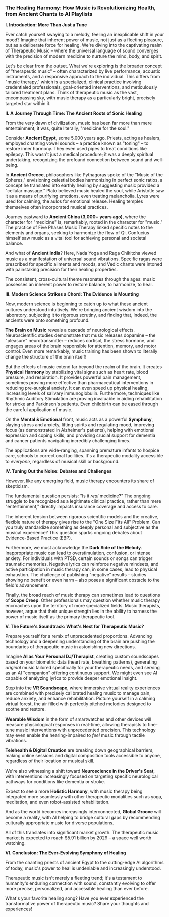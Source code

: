 

### The Healing Harmony: How Music is Revolutionizing Health, from Ancient Chants to AI Playlists

**I. Introduction: More Than Just a Tune**

Ever catch yourself swaying to a melody, feeling an inexplicable shift in your mood? Imagine that inherent power of music, not just as a fleeting pleasure, but as a deliberate force for healing. We're diving into the captivating realm of Therapeutic Music – where the universal language of sound converges with the precision of modern medicine to nurture the mind, body, and spirit.

Let's be clear from the outset. What we're exploring is the broader concept of "therapeutic music" – often characterized by live performance, acoustic instruments, and a responsive approach to the individual. This differs from "music therapy," which is a specialized, clinical practice involving credentialed professionals, goal-oriented interventions, and meticulously tailored treatment plans. Think of therapeutic music as the vast, encompassing sky, with music therapy as a particularly bright, precisely targeted star within it.

**II. A Journey Through Time: The Ancient Roots of Sonic Healing**

From the very dawn of civilization, music has been far more than mere entertainment; it was, quite literally, "medicine for the soul."

Consider **Ancient Egypt**, some 5,000 years ago. Priests, acting as healers, employed chanting vowel sounds – a practice known as "toning" – to restore inner harmony. They even used pipes to treat conditions like epilepsy. This wasn't just a medical procedure; it was a deeply spiritual undertaking, recognizing the profound connection between sound and well-being.

In **Ancient Greece**, philosophers like Pythagoras spoke of the "Music of the Spheres," envisioning celestial bodies harmonizing in perfect sonic ratios, a concept he translated into earthly healing by suggesting music provided a "cellular massage." Plato believed music healed the soul, while Aristotle saw it as a means of purifying emotions, even treating melancholia. Lyres were used for calming, the aulos for emotional release. Healing temples themselves often incorporated musical practices.

Journey eastward to **Ancient China (3,000+ years ago)**, where the character for "medicine" is, remarkably, rooted in the character for "music." The practice of Five Phases Music Therapy linked specific notes to the elements and organs, seeking to harmonize the flow of Qi. Confucius himself saw music as a vital tool for achieving personal and societal balance.

And what of **Ancient India**? Here, Nada Yoga and Raga Chikitcha viewed music as a manifestation of universal sound vibrations. Specific ragas were prescribed for specific ailments and moods, and Vedic chants were intoned with painstaking precision for their healing properties.

The consistent, cross-cultural theme resonates through the ages: music possesses an inherent power to restore balance, to harmonize, to heal.

**III. Modern Science Strikes a Chord: The Evidence is Mounting**

Now, modern science is beginning to catch up to what these ancient cultures understood intuitively. We're bringing ancient wisdom into the laboratory, subjecting it to rigorous scrutiny, and finding that, indeed, the ancients were onto something profound.

**The Brain on Music** reveals a cascade of neurological effects. Neuroscientific studies demonstrate that music releases dopamine – the "pleasure" neurotransmitter – reduces cortisol, the stress hormone, and engages areas of the brain responsible for attention, memory, and motor control. Even more remarkably, music training has been shown to literally change the structure of the brain itself\!

But the effects of music extend far beyond the realm of the brain. It creates **Physical Harmony** by stabilizing vital signs such as heart rate, blood pressure, and respiration. It provides powerful pain management, sometimes proving more effective than pharmaceutical interventions in reducing pre-surgical anxiety. It can even speed up physical healing, increasing levels of salivary immunoglobulin. Furthermore, techniques like Rhythmic Auditory Stimulation are proving invaluable in aiding rehabilitation for stroke and Parkinson's patients. Even childbirth can be eased through the careful application of music.

On the **Mental & Emotional** front, music acts as a powerful **Symphony**, slaying stress and anxiety, lifting spirits and regulating mood, improving focus (as demonstrated in Alzheimer's patients), helping with emotional expression and coping skills, and providing crucial support for dementia and cancer patients navigating incredibly challenging times.

The applications are wide-ranging, spanning premature infants to hospice care, schools to correctional facilities. It's a therapeutic modality accessible to *everyone*, regardless of musical skill or background.

**IV. Tuning Out the Noise: Debates and Challenges**

However, like any emerging field, music therapy encounters its share of skepticism.

The fundamental question persists: "Is it *real* medicine?" The ongoing struggle to be recognized as a legitimate clinical practice, rather than mere "entertainment," directly impacts insurance coverage and access to care.

The inherent tension between rigorous scientific models and the creative, flexible nature of therapy gives rise to the "One Size Fits All" Problem. Can you truly standardize something as deeply personal and subjective as the musical experience? This question sparks ongoing debates about Evidence-Based Practice (EBP).

Furthermore, we must acknowledge the **Dark Side of the Melody**. Inappropriate music can lead to overstimulation, confusion, or intense anxiety. For individuals with PTSD, certain sounds or songs can trigger traumatic memories. Negative lyrics can reinforce negative mindsets, and active participation in music therapy can, in some cases, lead to physical exhaustion. The challenge of publishing "negative" results – studies showing no benefit or even harm – also poses a significant obstacle to the field's advancement.

Finally, the broad reach of music therapy can sometimes lead to questions of **Scope Creep**. Other professionals may question whether music therapy encroaches upon the territory of more specialized fields. Music therapists, however, argue that their unique strength lies in the ability to harness the power of music itself as the primary therapeutic tool.

**V. The Future's Soundtrack: What's Next for Therapeutic Music?**

Prepare yourself for a remix of unprecedented proportions. Advancing technology and a deepening understanding of the brain are pushing the boundaries of therapeutic music in astonishing new directions.

Imagine **AI as Your Personal DJ/Therapist**, creating custom soundscapes based on your biometric data (heart rate, breathing patterns), generating *original* music tailored specifically for your therapeutic needs, and serving as an AI "companion" offering continuous support. We might even see AI capable of analyzing lyrics to provide deeper emotional insight.

Step into the **VR Soundscape**, where immersive virtual reality experiences are combined with precisely calibrated healing music to manage pain, reduce anxiety, and enhance rehabilitation. Picture yourself in a calming virtual forest, the air filled with perfectly pitched melodies designed to soothe and restore.

**Wearable Wisdom** in the form of smartwatches and other devices will measure physiological responses in real-time, allowing therapists to fine-tune music interventions with unprecedented precision. This technology may even enable the hearing-impaired to *feel* music through tactile vibrations.

**Telehealth & Digital Creation** are breaking down geographical barriers, making online sessions and digital composition tools accessible to anyone, regardless of their location or musical skill.

We're also witnessing a shift toward **Neuroscience in the Driver's Seat**, with interventions increasingly focused on targeting specific neurological pathways for conditions like dementia or stroke.

Expect to see a more **Holistic Harmony**, with music therapy being integrated more seamlessly with other therapeutic modalities such as yoga, meditation, and even robot-assisted rehabilitation.

And as the world becomes increasingly interconnected, **Global Groove** will become a reality, with AI helping to bridge cultural gaps by recommending culturally appropriate music for diverse populations.

All of this translates into significant market growth. The therapeutic music market is expected to reach $5.91 billion by 2029 – a space well worth watching.

**VI. Conclusion: The Ever-Evolving Symphony of Healing**

From the chanting priests of ancient Egypt to the cutting-edge AI algorithms of today, music's power to heal is undeniable and increasingly understood.

Therapeutic music isn't merely a fleeting trend; it's a testament to humanity's enduring connection with sound, constantly evolving to offer more precise, personalized, and accessible healing than ever before.

What's your favorite healing song? Have you ever experienced the transformative power of therapeutic music? Share your thoughts and experiences\!  
